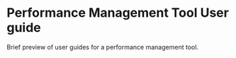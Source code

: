 # Performance Management Tool User guide

Brief preview of user guides for a performance management tool.
